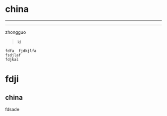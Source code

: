 # china #
---
---
zhongguo

> ki

```
fdfa  fjdkjlfa 
fsdjlaf 
fdjkal 
```
# fdji #
 ## china ##
 fdsade 
